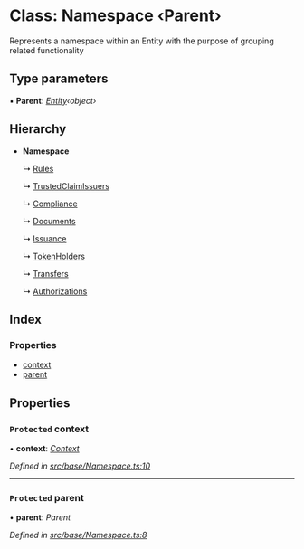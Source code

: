 # Class: Namespace ‹**Parent**›

Represents a namespace within an Entity with the purpose of grouping related functionality

## Type parameters

▪ **Parent**: *[Entity](base.entity.md)‹object›*

## Hierarchy

* **Namespace**

  ↳ [Rules](api_entities_securitytoken_compliance.rules.md)

  ↳ [TrustedClaimIssuers](api_entities_securitytoken_compliance.trustedclaimissuers.md)

  ↳ [Compliance](api_entities_securitytoken_compliance.compliance.md)

  ↳ [Documents](api_entities_securitytoken.documents.md)

  ↳ [Issuance](api_entities_securitytoken.issuance.md)

  ↳ [TokenHolders](api_entities_securitytoken.tokenholders.md)

  ↳ [Transfers](api_entities_securitytoken.transfers.md)

  ↳ [Authorizations](api_entities_identity.authorizations.md)

## Index

### Properties

* [context](base.namespace.md#protected-context)
* [parent](base.namespace.md#protected-parent)

## Properties

### `Protected` context

• **context**: *[Context](context.context-1.md)*

*Defined in [src/base/Namespace.ts:10](https://github.com/PolymathNetwork/polymesh-sdk/blob/7e9a732/src/base/Namespace.ts#L10)*

___

### `Protected` parent

• **parent**: *Parent*

*Defined in [src/base/Namespace.ts:8](https://github.com/PolymathNetwork/polymesh-sdk/blob/7e9a732/src/base/Namespace.ts#L8)*
